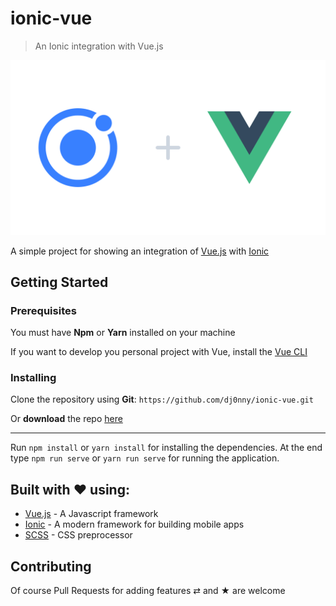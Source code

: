 # ionic-vue

> An Ionic integration with Vue.js

<p align="center">
<img src="https://raw.githubusercontent.com/dj0nny/ionic-vue/dev/src/assets/logo.png" />
</p>

A simple project for showing an integration of [Vue.js](https://vuejs.org/) with [Ionic](https://ionicframework.com/)

## Getting Started

### Prerequisites

You must have __Npm__ or __Yarn__ installed on your machine

If you want to develop you personal project with Vue, install the [Vue CLI](https://cli.vuejs.org/) 

### Installing

Clone the repository using __Git__:
`https://github.com/dj0nny/ionic-vue.git`

Or __download__ the repo [here](https://github.com/dj0nny/ionic-vue/archive/dev.zip)

---

Run `npm install` or `yarn install` for installing the dependencies. At the end type `npm run serve` or `yarn run serve` for running the application.

## Built with ❤ using:

* [Vue.js](https://vuejs.org/) - A Javascript framework
* [Ionic](https://ionicframework.com/) - A modern framework for building mobile apps
* [SCSS](https://sass-lang.com/) - CSS preprocessor


## Contributing

Of course Pull Requests for adding features ⇄ and ★ are welcome

